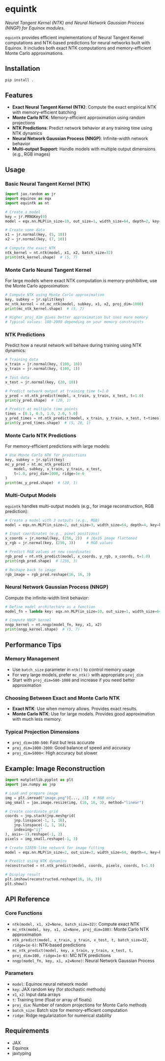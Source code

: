 # equintk

*Neural Tangent Kernel (NTK) and Neural Network Gaussian Process (NNGP) for Equinox modules.*

`equintk` provides efficient implementations of Neural Tangent Kernel computations and NTK-based predictions for neural networks built with Equinox. It includes both exact NTK computations and memory-efficient Monte Carlo approximations.

## Installation

```bash
pip install .
```

## Features

- **Exact Neural Tangent Kernel (NTK)**: Compute the exact empirical NTK with memory-efficient batching
- **Monte Carlo NTK**: Memory-efficient approximation using random projections
- **NTK Predictions**: Predict network behavior at any training time using NTK dynamics
- **Neural Network Gaussian Process (NNGP)**: Infinite-width network behavior
- **Multi-output Support**: Handle models with multiple output dimensions (e.g., RGB images)

## Usage

### Basic Neural Tangent Kernel (NTK)

```python
import jax.random as jr
import equinox as eqx
import equintk as nt

# Create a model
key = jr.PRNGKey(0)
model = eqx.nn.MLP(in_size=10, out_size=1, width_size=64, depth=2, key=key)

# Create some data
x1 = jr.normal(key, (5, 10))
x2 = jr.normal(key, (7, 10))

# Compute the exact NTK
ntk_kernel = nt.ntk(model, x1, x2, batch_size=32)
print(ntk_kernel.shape)  # (5, 7)
```

### Monte Carlo Neural Tangent Kernel

For large models where exact NTK computation is memory-prohibitive, use the Monte Carlo approximation:

```python
# Compute NTK using Monte Carlo approximation
key, subkey = jr.split(key)
mc_ntk_kernel = nt.mc_ntk(model, subkey, x1, x2, proj_dim=1000)
print(mc_ntk_kernel.shape)  # (5, 7)

# Higher proj_dim gives better approximation but uses more memory
# Typical values: 100-2000 depending on your memory constraints
```

### NTK Predictions

Predict how a neural network will behave during training using NTK dynamics:

```python
# Training data
x_train = jr.normal(key, (100, 10))
y_train = jr.normal(key, (100, 1))

# Test data
x_test = jr.normal(key, (20, 10))

# Predict network output at training time t=1.0
y_pred = nt.ntk_predict(model, x_train, y_train, x_test, t=1.0)
print(y_pred.shape)  # (20, 1)

# Predict at multiple time points
times = [0.1, 0.5, 1.0, 2.0, 5.0]
y_pred_times = nt.ntk_predict(model, x_train, y_train, x_test, t=times)
print(y_pred_times.shape)  # (5, 20, 1)
```

### Monte Carlo NTK Predictions

For memory-efficient predictions with large models:

```python
# Use Monte Carlo NTK for predictions
key, subkey = jr.split(key)
mc_y_pred = nt.mc_ntk_predict(
    model, subkey, x_train, y_train, x_test, 
    t=1.0, proj_dim=1000, ridge=1e-6
)
print(mc_y_pred.shape)  # (20, 1)
```

### Multi-Output Models

`equintk` handles multi-output models (e.g., for image reconstruction, RGB prediction):

```python
# Create a model with 3 outputs (e.g., RGB)
model = eqx.nn.MLP(in_size=2, out_size=3, width_size=64, depth=4, key=key)

# Input coordinates (e.g., pixel positions)
x_coords = jr.normal(key, (256, 2))  # 16x16 image flattened
y_rgb = jr.normal(key, (256, 3))     # RGB values

# Predict RGB values at new coordinates
rgb_pred = nt.ntk_predict(model, x_coords, y_rgb, x_coords, t=1.0)
print(rgb_pred.shape)  # (256, 3)

# Reshape back to image
rgb_image = rgb_pred.reshape(16, 16, 3)
```

### Neural Network Gaussian Process (NNGP)

Compute the infinite-width limit behavior:

```python
# Define model architecture as a function
model_fn = lambda key: eqx.nn.MLP(in_size=10, out_size=1, width_size=64, depth=2, key=key)

# Compute NNGP kernel
nngp_kernel = nt.nngp(model_fn, key, x1, x2)
print(nngp_kernel.shape)  # (5, 7)
```

## Performance Tips

### Memory Management

- Use `batch_size` parameter in `ntk()` to control memory usage
- For very large models, prefer `mc_ntk()` with appropriate `proj_dim`
- Start with `proj_dim=500-1000` and increase if you need better approximation

### Choosing Between Exact and Monte Carlo NTK

- **Exact NTK**: Use when memory allows. Provides exact results.
- **Monte Carlo NTK**: Use for large models. Provides good approximation with much less memory.

### Typical Projection Dimensions

- `proj_dim=100-500`: Fast but less accurate
- `proj_dim=1000-2000`: Good balance of speed and accuracy  
- `proj_dim=5000+`: High accuracy but slower

## Example: Image Reconstruction

```python
import matplotlib.pyplot as plt
import jax.numpy as jnp

# Load and prepare image
img = plt.imread("image.png")[..., :3]  # RGB only
img_small = jax.image.resize(img, (16, 16, 3), method="linear")

# Create coordinate grid
coords = jnp.stack(jnp.meshgrid(
    jnp.linspace(-1, 1, 16),
    jnp.linspace(-1, 1, 16),
    indexing="ij"
), axis=-1).reshape(-1, 2)
pixels = img_small.reshape(-1, 3)

# Create SIREN-like network for image fitting
model = eqx.nn.MLP(in_size=2, out_size=3, width_size=64, depth=4, key=key)

# Predict using NTK dynamics
reconstructed = nt.ntk_predict(model, coords, pixels, coords, t=1.0)

# Display result
plt.imshow(reconstructed.reshape(16, 16, 3))
plt.show()
```

## API Reference

### Core Functions

- `ntk(model, x1, x2=None, batch_size=32)`: Compute exact NTK
- `mc_ntk(model, key, x1, x2=None, proj_dim=100)`: Monte Carlo NTK approximation
- `ntk_predict(model, x_train, y_train, x_test, t, batch_size=32, ridge=1e-6)`: NTK-based predictions
- `mc_ntk_predict(model, key, x_train, y_train, x_test, t, proj_dim=100, ridge=1e-6)`: MC NTK predictions
- `nngp(model_fn, key, x1, x2=None)`: Neural Network Gaussian Process

### Parameters

- `model`: Equinox neural network model
- `key`: JAX random key (for stochastic methods)
- `x1`, `x2`: Input data arrays
- `t`: Training time (float or array of floats)
- `proj_dim`: Number of random projections for Monte Carlo methods
- `batch_size`: Batch size for memory-efficient computation
- `ridge`: Ridge regularization for numerical stability

## Requirements

- JAX
- Equinox
- jaxtyping
